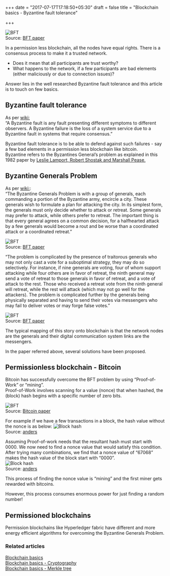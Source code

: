 +++
date = "2017-07-17T17:18:50+05:30"
draft = false
title = "Blockchain basics - Byzantine fault tolerance"

+++


![BFT](/blog/img/image13.png)  
Source: [BFT paper](https://www.microsoft.com/en-us/research/publication/byzantine-generals-problem/?from=http%3A%2F%2Fresearch.microsoft.com%2Fen-us%2Fum%2Fpeople%2Flamport%2Fpubs%2Fbyz.pdf)

In a permission less blockchain, all the nodes have equal rights. There is a consensus process to make it a trusted network.  
- Does it mean that all participants are trust worthy?    
- What happens to the network, if a few participants are bad elements (either maliciously or due to connection issues)?

Answer lies in the well researched Byzantine fault tolerance and this article is to touch on few basics. 

## Byzantine fault tolerance 

As per [wiki:](https://en.wikipedia.org/wiki/Byzantine_fault_tolerance#Byzantine_Generals.27_Problem)    
“A Byzantine fault is any fault presenting different symptoms to different observers. A Byzantine failure is the loss of a system service due to a Byzantine fault in systems that require consensus.”  

Byzantine fault tolerance is to be able to defend against such failures - say a few bad elements in a permission less blockchain like bitcoin.   
Byzantine refers to the Byzantines General’s problem as explained in this 1982 paper by [Leslie Lamport, Robert Shostak and Marshall Pease.](https://www.microsoft.com/en-us/research/publication/byzantine-generals-problem/?from=http%3A%2F%2Fresearch.microsoft.com%2Fen-us%2Fum%2Fpeople%2Flamport%2Fpubs%2Fbyz.pdf) 
 

## Byzantine Generals Problem 

As per [wiki:](https://en.wikipedia.org/wiki/Byzantine_fault_tolerance#Byzantine_Generals.27_Problem):  
“The Byzantine Generals Problem is with a group of generals, each commanding a portion of the Byzantine army, encircle a city. These generals wish to formulate a plan for attacking the city. In its simplest form, the generals must only decide whether to attack or retreat. Some generals may prefer to attack, while others prefer to retreat. The important thing is that every general agrees on a common decision, for a halfhearted attack by a few generals would become a rout and be worse than a coordinated attack or a coordinated retreat.”

![BFT](/blog/img/image14.png)    
Source: [BFT paper](https://www.microsoft.com/en-us/research/publication/byzantine-generals-problem/?from=http%3A%2F%2Fresearch.microsoft.com%2Fen-us%2Fum%2Fpeople%2Flamport%2Fpubs%2Fbyz.pdf)

“The problem is complicated by the presence of traitorous generals who may not only cast a vote for a suboptimal strategy, they may do so selectively. For instance, if nine generals are voting, four of whom support attacking while four others are in favor of retreat, the ninth general may send a vote of retreat to those generals in favor of retreat, and a vote of attack to the rest. Those who received a retreat vote from the ninth general will retreat, while the rest will attack (which may not go well for the attackers). The problem is complicated further by the generals being physically separated and having to send their votes via messengers who may fail to deliver votes or may forge false votes.”  

![BFT](/blog/img/image15.png)    
Source: [BFT paper](https://www.microsoft.com/en-us/research/publication/byzantine-generals-problem/?from=http%3A%2F%2Fresearch.microsoft.com%2Fen-us%2Fum%2Fpeople%2Flamport%2Fpubs%2Fbyz.pdf)



The typical mapping of this story onto blockchain is that the network nodes are the generals and their digital communication system links are the messengers.


In the paper referred above, several solutions have been proposed.  

## Permissionless blockchain - Bitcoin  
Bitcoin has successfully overcome the BFT problem by using “Proof-of-Work” or “mining”.  
Proof-of-Work involves scanning for a value (nonce) that when hashed, the (block) hash begins with a specific number of zero bits.  

![BFT](/blog/img/image16.png)  
Source: [Bitcoin paper](https://bitcoin.org/bitcoin.pdf)  

For example if we have a few transactions in a block, the hash value without the nonce is as below:
![Block hash](/blog/img/image17.png)  
Source: [anders](https://anders.com/blockchain/hash.html)  

Assuming Proof-of-work needs that the resultant hash must start with 0000. We now need to find a nonce value that would satisfy this condition. After trying many combinations, we find that a nonce value of “67068” makes the hash value of the block start with “0000”.   
![Block hash](/blog/img/image18.png)  
Source: [anders](https://anders.com/blockchain/hash.html)  

This process of finding the nonce value is “mining” and the first miner gets rewarded with bitcoins.  

However, this process consumes enormous power for just finding a random number!

## Permissioned blockchains 

Permission blockchains like Hyperledger fabric have different and more energy efficient algorithms for overcoming the Byzantine Generals Problem. 


### Related articles

[Blockchain basics](https://www.linkedin.com/pulse/blockchain-basics-business-govindarajan-r)  
[Blockchain basics - Cryptography](https://www.linkedin.com/pulse/cryptography-basics-blockchain-govindarajan-r)  
[Blockchain basics - Merkle tree](https://www.linkedin.com/pulse/blockchain-basics-merkle-tree-govindarajan-r)  
